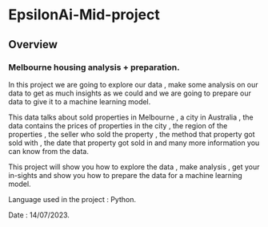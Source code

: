 # EpsilonAi-Mid-project
## Overview
### Melbourne housing analysis + preparation.
In this project we are going to explore our data , make some analysis on our data to get as much insights as we could and we are going to prepare our data to give it to a machine learning model.

This data talks about sold properties in Melbourne , a city in Australia , the data contains the prices of properties in the city , the region of the properties , the seller who sold the property , the method that property got sold with , the date that property got sold in and many more information you can know from the data.

This project will show you how to explore the data , make analysis , get your in-sights and show you how to prepare the data for a machine learning model.

Language used in the project : Python.

Date : 14/07/2023.
